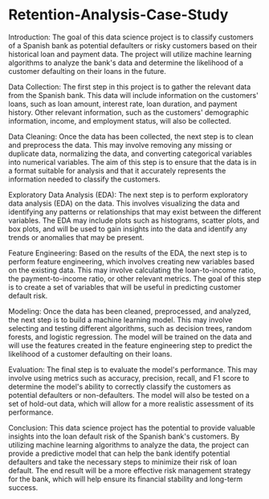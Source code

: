 # Retention-Analysis-Case-Study
Introduction:
The goal of this data science project is to classify customers of a Spanish bank as potential defaulters or risky customers based on their historical loan and payment data. The project will utilize machine learning algorithms to analyze the bank's data and determine the likelihood of a customer defaulting on their loans in the future.

Data Collection:
The first step in this project is to gather the relevant data from the Spanish bank. This data will include information on the customers' loans, such as loan amount, interest rate, loan duration, and payment history. Other relevant information, such as the customers' demographic information, income, and employment status, will also be collected.

Data Cleaning:
Once the data has been collected, the next step is to clean and preprocess the data. This may involve removing any missing or duplicate data, normalizing the data, and converting categorical variables into numerical variables. The aim of this step is to ensure that the data is in a format suitable for analysis and that it accurately represents the information needed to classify the customers.

Exploratory Data Analysis (EDA):
The next step is to perform exploratory data analysis (EDA) on the data. This involves visualizing the data and identifying any patterns or relationships that may exist between the different variables. The EDA may include plots such as histograms, scatter plots, and box plots, and will be used to gain insights into the data and identify any trends or anomalies that may be present.

Feature Engineering:
Based on the results of the EDA, the next step is to perform feature engineering, which involves creating new variables based on the existing data. This may involve calculating the loan-to-income ratio, the payment-to-income ratio, or other relevant metrics. The goal of this step is to create a set of variables that will be useful in predicting customer default risk.

Modeling:
Once the data has been cleaned, preprocessed, and analyzed, the next step is to build a machine learning model. This may involve selecting and testing different algorithms, such as decision trees, random forests, and logistic regression. The model will be trained on the data and will use the features created in the feature engineering step to predict the likelihood of a customer defaulting on their loans.

Evaluation:
The final step is to evaluate the model's performance. This may involve using metrics such as accuracy, precision, recall, and F1 score to determine the model's ability to correctly classify the customers as potential defaulters or non-defaulters. The model will also be tested on a set of hold-out data, which will allow for a more realistic assessment of its performance.

Conclusion:
This data science project has the potential to provide valuable insights into the loan default risk of the Spanish bank's customers. By utilizing machine learning algorithms to analyze the data, the project can provide a predictive model that can help the bank identify potential defaulters and take the necessary steps to minimize their risk of loan default. The end result will be a more effective risk management strategy for the bank, which will help ensure its financial stability and long-term success.
